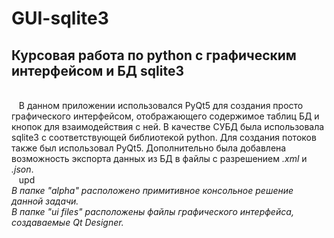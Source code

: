 # GUI-sqlite3
<h2>Курсовая работа по python с графическим интерфейсом и БД sqlite3</h2><br>
&nbsp&nbsp&nbspВ данном приложении использовался PyQt5 для создания просто графического интерфейсом, отображающего содержимое таблиц БД и кнопок для взаимодействия с ней. В качестве СУБД была использовала sqlite3 с соответствующей библиотекой python. Для создания потоков также был использовал PyQt5. Дополнительно была добавлена возможность экспорта данных из БД в файлы с разрешением <i>.xml</i> и <i>.json</i>.
<br>&nbsp&nbsp&nbspupd<br>
<i>В папке "alpha" расположено примитивное консольное решение данной задачи.</i><br> 
<i>В папке "ui files" расположены файлы графического интерфейса, создаваемые Qt Designer.</i>
